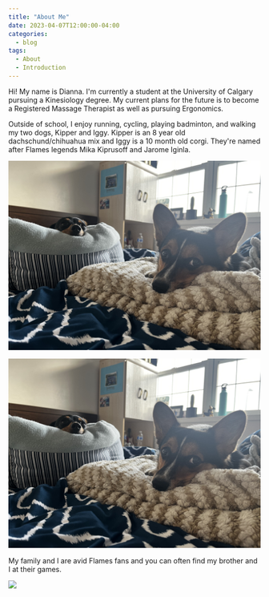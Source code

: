 ```yaml
---
title: "About Me"
date: 2023-04-07T12:00:00-04:00
categories:
  - blog
tags:
  - About
  - Introduction
---
```


<p> Hi! My name is Dianna.
I'm currently a student at the University of Calgary pursuing a Kinesiology degree. 
My current plans for the future is to become a Registered Massage Therapist as well as pursuing Ergonomics.
</p>

<p> Outside of school, I enjoy running, cycling, playing badminton, and walking my two dogs, Kipper and Iggy. Kipper is an 8 year old dachschund/chihuahua mix and Iggy is a 10 month old corgi. They're named after Flames legends Mika Kiprusoff and Jarome Iginla. </p>

<img src="PostImages/Dog.jpg"></img>

![caption](PostImages/Dog.jpg)

<p> My family and I are avid Flames fans and you can often find my brother and I at their games. </p>

<img src="/webtheme/assets/images/Flames.jpg"></img>

